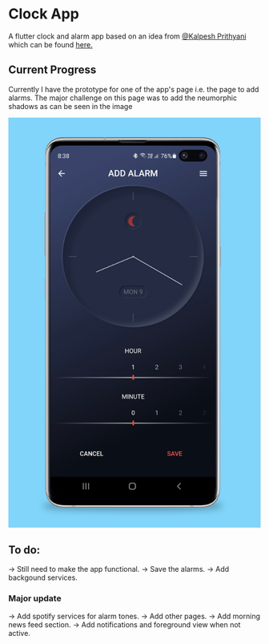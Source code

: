 # Clock App

A flutter clock and alarm app based on an idea from [@Kalpesh Prithyani](linkedin.com/in/kalpesh-prithyani) which can be found [here.](https://www.instagram.com/p/B7hjhyApgav/)

## Current Progress

Currently I have the prototype for one of the app's page i.e. the page to add alarms. The major challenge on this page was to add the neumorphic shadows as can be seen in the image

<a target="_blank" href="screenchots\image.png"><img src="screenchots\image.png" title="Screenshot" style="max-width:100%;"></a>

## To do:

-> Still need to make the app functional.
-> Save the alarms.
-> Add backgound services.

### Major update

-> Add spotify services for alarm tones.
-> Add other pages.
-> Add morning news feed section.
-> Add notifications and foreground view when not active.
